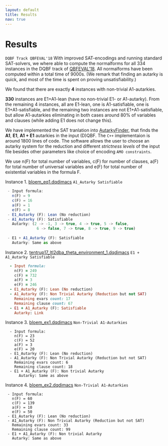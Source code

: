 ```yaml
---
layout: default
title: Results
nav: true
---
```


# Results 
   ``DQBF Track QBFEVAL'18``
   With improved SAT-encodings and running standard SAT-solvers, 
   we where able to compute the normalforms for all 334 instances 
   in the DQBF track of [QBFEVAL'18](http://www.qbflib.org/qbfeval18.php).
   All normalforms have been computed within a total time of 9000s. 
   (We remark that finding an autarky is quick, and most of the 
   time is spent on proving unsatisfiability.) 
   
   We found that there are exactly **4** instances with non-trivial A1-autarkies.

   **330** instances are E1+A1-lean (have no non-trivial E1- or A1-autarky). 
   From the remaining 4 instances, all are E1-lean, one is A1-satisfiable,
   one is E1+A1-satisfiable, and the remaining two instances are not E1+A1-satisfiable, 
   but allow A1-autarkies eliminating in both cases around 80% of variables 
   and clauses (while adding E1 does not change this). 

   We have implemented the SAT tranlation into [AutarkyFinder](https://github.com/arey0pushpa/dcnf-autarky), 
   that finds the **A1**, **E1**, **A1 + E1** autarkies in the input (D)QBF. 
   The `C++` implementaion is around 1800 lines of code. The software allows the user to choose an 
   autarky system for the reduction and different *strictness levels* of the input file besides 
   other parameters like choice of encoding `AMO constraints`.   

<!--
Instance | E1-Aut | A1-Aut | E1+A1-Aut
--- | :---: | :---: | :---:|
 bloem\_eq1 | No | Yes | Yes  
 bloem\_eq1 | No | Yes | Yes  
 bloem\_eq1 | No | Yes | Yes  
 bloem\_eq1 | No | Yes | Yes  
-->

   We use n(F) for total number of variables, c(F) for number of clauses, a(F) for 
   total number of universal variables and e(F) for total number of existential variables in the formula F.

  Instance 1. [bloem\_eq1.dqdimacs](https://github.com/arey0pushpa/dcnf-autarky/blob/master/dcnf/examples/bloem_eq1.dqdimacs) ``A1_Autarky Satisfiable`` 
```js
 - Input formula:   
   n(F) = 9    
   c(F) = 16     
   a(F) = 1        
   e(F) = 8         
 - E1_Autarky (F): Lean (No reduction)  
 - A1_Autarky (F): Satisfiable   
   Autarky: (2 -> -1, 3 -> true, 4 -> true, 5 -> false,   
              6 -> false, 7 -> true, 8 -> true, 9 -> true)    
 
 - E1 + A1_Autarky (F): Satisfiable  
   Autarky: Same as above   
```
  Instance 2. [tentrup17\_ltl2dba\_theta\_environment\_1.dqdimacs](https://github.com/arey0pushpa/dcnf-autarky/blob/master/dcnf/examples/tentrup17_ltl2dba_theta_environment_1.dqdimacs)  ``E1 + A1_Autarky Satisfiable``
```ruby
  - Input formula:  
    n(F) = 249  
    c(F) = 732  
    a(F) = 3     
    e(F) = 246     
  - E1_Autarky (F): Lean (No reduction)  
  - A1_Autarky (F): Non Trivial Autarky (Reduction but not SAT)  
    Remaining evars count: 17  
    Remaining clause count: 67  
  - E1 + A1_Autarky (F): Satisfiable   
    Autarky: Link   
```
  
  Instance 3. [bloem\_ex1.dqdimacs](https://github.com/arey0pushpa/dcnf-autarky/blob/master/dcnf/examples/bloem_ex1.dqdimacs) ``Non-Trivial A1-Autarkies``
```
  - Input formula:  
    n(F) = 23  
    c(F) = 52  
    a(F) = 3          
    e(F) = 20         
  - E1_Autarky (F): Lean (No reduction)  
  - A1_Autarky (F): Non Trivial Autarky (Reduction but not SAT)  
    Remaining evars count: 6  
    Remaining clause count: 18  
  - E1 + A1_Autarky (F): Non trivial Autarky   
      Autarky: Same as above  
```
  
  Instance 4. [bloem\_ex2.dqdimacs](https://github.com/arey0pushpa/dcnf-autarky/blob/master/dcnf/examples/bloem_ex2.dqdimacs) ``Non-Trivial A1-Autarkies``
```     
 - Input formula:  
   n(F) = 60  
   c(F) = 139   
   a(F) = 10         
   e(F) = 50          
 - E1_Autarky (F): Lean (No reduction)  
 - A1_Autarky (F): Non Trivial Autarky (Reduction but not SAT)  
   Remaining evars count: 33  
   Remaining clause count: 99   
 - E1 + A1_Autarky (F): Non trivial Autarky   
   Autarky: Same as above  
```
